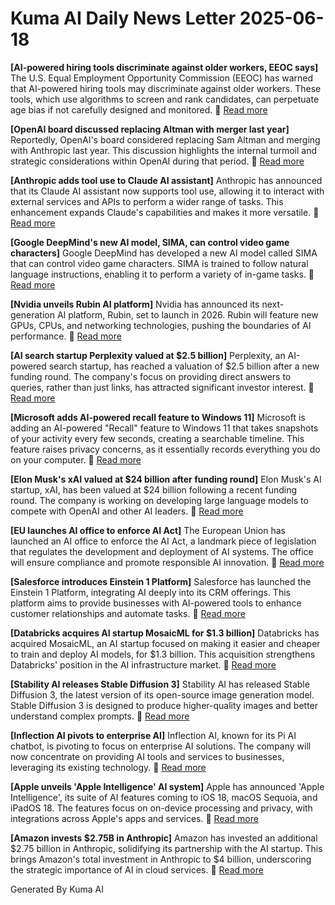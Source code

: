 # Kuma AI Daily News Letter 2025-06-18 

**[AI-powered hiring tools discriminate against older workers, EEOC says]**
The U.S. Equal Employment Opportunity Commission (EEOC) has warned that AI-powered hiring tools may discriminate against older workers. These tools, which use algorithms to screen and rank candidates, can perpetuate age bias if not carefully designed and monitored.
🔗 [Read more](https://www.axios.com/2024/06/13/ai-hiring-discrimination-eeoc)

**[OpenAI board discussed replacing Altman with merger last year]**
Reportedly, OpenAI's board considered replacing Sam Altman and merging with Anthropic last year. This discussion highlights the internal turmoil and strategic considerations within OpenAI during that period.
🔗 [Read more](https://www.theinformation.com/articles/openai-board-discussed-replacing-altman-with-merger-last-year)

**[Anthropic adds tool use to Claude AI assistant]**
Anthropic has announced that its Claude AI assistant now supports tool use, allowing it to interact with external services and APIs to perform a wider range of tasks. This enhancement expands Claude's capabilities and makes it more versatile.
🔗 [Read more](https://techcrunch.com/2024/05/29/anthropic-adds-tool-use-to-claude-ai-assistant/)

**[Google DeepMind's new AI model, SIMA, can control video game characters]**
Google DeepMind has developed a new AI model called SIMA that can control video game characters. SIMA is trained to follow natural language instructions, enabling it to perform a variety of in-game tasks.
🔗 [Read more](https://www.theverge.com/2024/03/13/24099391/google-deepmind-ai-model-sima-video-game-characters)

**[Nvidia unveils Rubin AI platform]**
Nvidia has announced its next-generation AI platform, Rubin, set to launch in 2026. Rubin will feature new GPUs, CPUs, and networking technologies, pushing the boundaries of AI performance.
🔗 [Read more](https://www.nvidia.com/en-us/news/accelerated-data-center/)

**[AI search startup Perplexity valued at \$2.5 billion]**
Perplexity, an AI-powered search startup, has reached a valuation of \$2.5 billion after a new funding round. The company's focus on providing direct answers to queries, rather than just links, has attracted significant investor interest.
🔗 [Read more](https://www.bloomberg.com/news/articles/2024-05-08/ai-search-startup-perplexity-valued-at-2-5-billion-in-funding)

**[Microsoft adds AI-powered recall feature to Windows 11]**
Microsoft is adding an AI-powered "Recall" feature to Windows 11 that takes snapshots of your activity every few seconds, creating a searchable timeline. This feature raises privacy concerns, as it essentially records everything you do on your computer.
🔗 [Read more](https://www.theverge.com/2024/05/20/24159449/microsoft-windows-11-ai-explorer-recall-feature)

**[Elon Musk's xAI valued at \$24 billion after funding round]**
Elon Musk's AI startup, xAI, has been valued at \$24 billion following a recent funding round. The company is working on developing large language models to compete with OpenAI and other AI leaders.
🔗 [Read more](https://www.reuters.com/technology/elon-musks-xai-valued-24-bln-after-funding-round-source-says-2024-05-27/)

**[EU launches AI office to enforce AI Act]**
The European Union has launched an AI office to enforce the AI Act, a landmark piece of legislation that regulates the development and deployment of AI systems. The office will ensure compliance and promote responsible AI innovation.
🔗 [Read more](https://www.euronews.com/business/2024/02/21/eu-launches-ai-office-to-enforce-ai-act)

**[Salesforce introduces Einstein 1 Platform]**
Salesforce has launched the Einstein 1 Platform, integrating AI deeply into its CRM offerings. This platform aims to provide businesses with AI-powered tools to enhance customer relationships and automate tasks.
🔗 [Read more](https://www.salesforce.com/news/stories/einstein1-platform-overview/)

**[Databricks acquires AI startup MosaicML for \$1.3 billion]**
Databricks has acquired MosaicML, an AI startup focused on making it easier and cheaper to train and deploy AI models, for \$1.3 billion. This acquisition strengthens Databricks' position in the AI infrastructure market.
🔗 [Read more](https://techcrunch.com/2023/06/26/databricks-acquires-ai-startup-mosaicml-for-1-3b/)

**[Stability AI releases Stable Diffusion 3]**
Stability AI has released Stable Diffusion 3, the latest version of its open-source image generation model. Stable Diffusion 3 is designed to produce higher-quality images and better understand complex prompts.
🔗 [Read more](https://stability.ai/news/stable-diffusion-3)

**[Inflection AI pivots to enterprise AI]**
Inflection AI, known for its Pi AI chatbot, is pivoting to focus on enterprise AI solutions. The company will now concentrate on providing AI tools and services to businesses, leveraging its existing technology.
🔗 [Read more](https://www.theinformation.com/articles/inflection-ai-pivots-to-enterprise-ai)

**[Apple unveils 'Apple Intelligence' AI system]**
Apple has announced 'Apple Intelligence', its suite of AI features coming to iOS 18, macOS Sequoia, and iPadOS 18. The features focus on on-device processing and privacy, with integrations across Apple's apps and services.
🔗 [Read more](https://www.apple.com/newsroom/2024/06/introducing-apple-intelligence-for-iphone-ipad-and-mac/)

**[Amazon invests \$2.75B in Anthropic]**
Amazon has invested an additional \$2.75 billion in Anthropic, solidifying its partnership with the AI startup. This brings Amazon's total investment in Anthropic to \$4 billion, underscoring the strategic importance of AI in cloud services.
🔗 [Read more](https://www.aboutamazon.com/news/company-news/amazon-anthropic-investment)

Generated By Kuma AI